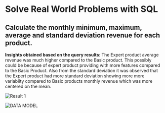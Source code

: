 # Solve Real World Problems with SQL

## Calculate the monthly minimum, maximum, average and standard deviation revenue for each product.
**Insights obtained based on the query results**: The Expert product average revenue was much higher compared to the Basic product. This possibly could be because of expert product providing with more features compared to the Basic Product.
Also from the standard deviation it was observed that the Expert product had more standard deviation showing more more variabilty compared to Basic products monthly revenue which was more centered on the mean.

![Result 1](https://github.com/AnishSalvi1222/SQL-Data-Analysis/assets/104258169/6640cc64-02ae-4ebc-aa19-298f37be3fdc)

![DATA MODEL](https://github.com/AnishSalvi1222/SQL-Data-Analysis/assets/104258169/e3df9a9c-7b39-4a75-9e41-4099e26bce56)
